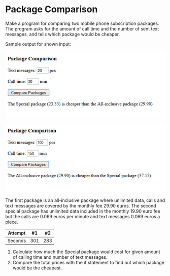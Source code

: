 # Package Comparison

Make a program for comparing two mobile phone subscription packages. The program asks for the amount of call time and the number of sent text messages, and tells which package would be cheaper.

Sample output for shown input:

![Package_comparison](./06.03a.png)

![Package_comparison](./06.03b.png)

The first package is an all-inclusive package where unlimited data, calls and text messages are covered by the monthly fee 29.90 euros. The second special package has unlimited data included in the monthly 19.90 euro fee but the calls are 0.069 euros per minute and text messages 0.069 euros a piece.

| Attempt | #1    | #2    |
| :---:   | :---: | :---: |
| Seconds | 301   | 283   |

1. Calculate how much the Special package would cost for given amount of calling time and number of text messages.
2. Compare the total prices with the if statement to find out which package would be the cheapest.